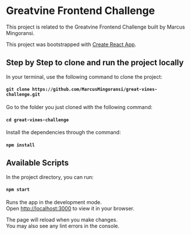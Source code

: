 # Greatvine Frontend Challenge

This project is related to the Greatvine Frontend Challenge built by Marcus Mingoransi.

This project was bootstrapped with [Create React App](https://github.com/facebook/create-react-app).

## Step by Step to clone and run the project locally

In your terminal, use the following command to clone the project:

#### `git clone https://github.com/MarcusMingoransi/great-vines-challenge.git`

Go to the folder you just cloned with the following command:

#### `cd great-vines-challenge`

Install the dependencies through the command:

#### `npm install`

## Available Scripts

In the project directory, you can run:

#### `npm start`

Runs the app in the development mode.\
Open [http://localhost:3000](http://localhost:3000) to view it in your browser.

The page will reload when you make changes.\
You may also see any lint errors in the console.
